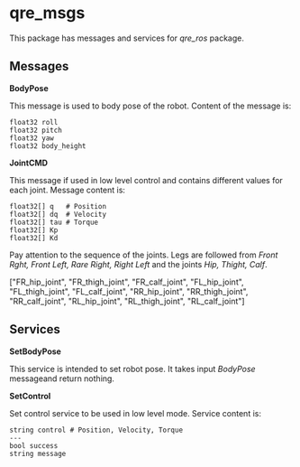 # qre_msgs

This package has messages and services for _qre_ros_ package. 

## Messages

__BodyPose__

This message is used to body pose of the robot. Content of the message is:

```
float32 roll
float32 pitch
float32 yaw
float32 body_height
```

__JointCMD__

This message if used in low level control and contains different values for each joint. Message content is:

```
float32[] q   # Position
float32[] dq  # Velocity
float32[] tau # Torque
float32[] Kp
float32[] Kd
```

Pay attention to the sequence of the joints. Legs are followed from _Front Rght, Front Left, Rare Right, Right Left_ and the joints _Hip, Thight, Calf_.

["FR_hip_joint", "FR_thigh_joint", "FR_calf_joint", "FL_hip_joint", "FL_thigh_joint", "FL_calf_joint", "RR_hip_joint", "RR_thigh_joint", "RR_calf_joint", "RL_hip_joint", "RL_thigh_joint", "RL_calf_joint"]

## Services

__SetBodyPose__

This service is intended to set robot pose. It takes input _BodyPose_ messageand return nothing.

__SetControl__

Set control service to be used in low level mode. Service content is:

```
string control # Position, Velocity, Torque
---
bool success
string message
```